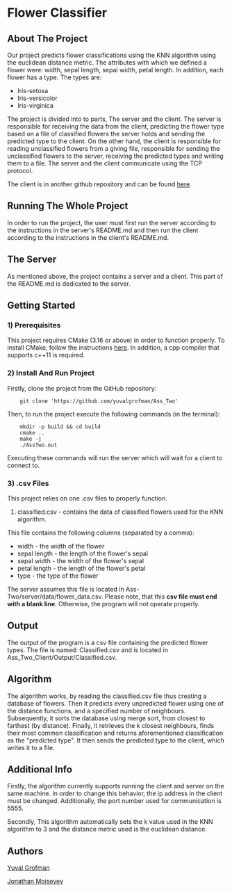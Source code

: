 # Flower Classifier

## About The Project

Our project predicts flower classifications using the KNN algorithm using the euclidean distance metric.
The attributes with which we defined a flower were: width, sepal length, sepal width, petal length.
In addition, each flower has a type. The types are:
- Iris-setosa
- Iris-versicolor
- Iris-virginica

The project is divided into to parts, The server and the client. 
The server is responsible for receiving the data from the client, 
predicting the flower type based on a file of classified flowers the server holds
and sending the predicted type to the client.
On the other hand, the client is responsible for reading unclassified flowers from a giving file,
responsible for sending the unclassified flowers to the server, 
receiving the predicted types and writing them to a file. 
The server and the client communicate using the TCP protocol.

The client is in another github repository and can be found [here](https://github.com/OldRimStalker/Ass_Two_Client).

## Running The Whole Project

In order to run the project, the user must first run the server according to the instructions in the server's README.md
and then run the client according to the instructions in the client's README.md.

## The Server

As mentioned above, the project contains a server and a client. 
This part of the README.md is dedicated to the server.

## Getting Started

### 1) Prerequisites

This project requires CMake (3.16 or above) in order to function properly.
To install CMake, follow the instructions [here](https://cmake.org/install/). In addition, a cpp compiler that supports c++11 is required.

### 2) Install And Run Project

Firstly, clone the project from the GitHub repository:

        git clone 'https://github.com/yuvalgrofman/Ass_Two'

Then, to run the project execute the following commands (in the terminal):

        mkdir -p build && cd build
        cmake ..
        make -j
        ./AssTwo.out

Executing these commands will run the server which will wait for a client to connect to.

### 3) .csv Files

This project relies on one .csv files to properly function.
1. classified.csv - contains the data of classified flowers used for the KNN algorithm.

This file contains the following columns (separated by a comma):

- width - the width of the flower
- sepal length - the length of the flower's sepal
- sepal width - the width of the flower's sepal
- petal length - the length of the flower's petal
- type - the type of the flower

The server assumes this file is located in Ass-Two/server/data/flower_data.csv.
Please note, that this **csv file must end with a blank line**. Otherwise, the program will not operate properly.
## Output

The output of the program is a csv file containing the predicted flower types.
The file is named: Classified.csv and is located in Ass_Two_Client/Output/Classified.csv.

## Algorithm

The algorithm works, by reading the classified.csv file thus creating a database of flowers.
Then it predicts every unpredicted flower using one of the distance functions, and a specified number of neighbours.
Subsequently, it sorts the database using merge sort, from closest to farthest (by distance).
Finally, it retrieves the k closest neighbours, finds their most common classification 
and returns aforementioned classification as the "predicted type".
It then sends the predicted type to the client, which writes it to a file.

## Additional Info

Firstly, the algorithm currently supports running the client and server on the same machine. 
In order to change this behavior, the ip address in the client must be changed. 
Additionally, the port number used for communication is 5555. 

Secondly, This algorithm automatically sets the k value used in the KNN algorithm to 3
and the distance metric used is the euclidean distance. 


## Authors

[Yuval Grofman](https://github.com/yuvalgrofman)

[Jonathan Moiseyev](https://github.com/OldRimStalker)
